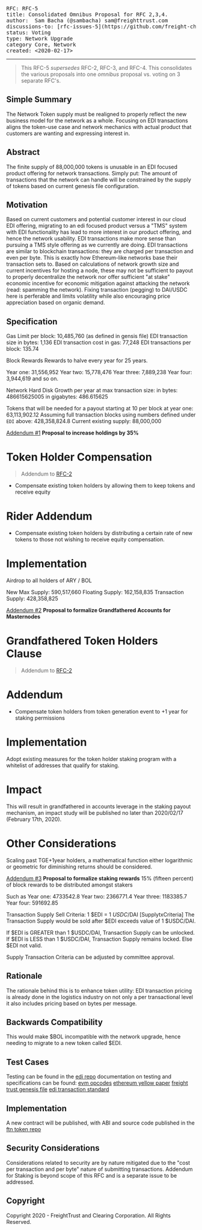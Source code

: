 
<pre>
RFC: RFC-5
title: Consolidated Omnibus Proposal for RFC 2,3,4.
author:  Sam Bacha (@sambacha) sam@freighttrust.com
discussions-to: [rfc-issues-5](https://github.com/freight-chain/rfc/issues/5)
status: Voting
type: Network Upgrade
category Core, Network
created: <2020-02-17>
</pre>
---

>This RFC-5 *supersedes* RFC-2, RFC-3, and RFC-4. This consolidates the various proposals into one *omnibus* proposal vs. voting on 3 separate RFC's. 


## Simple Summary
<!--"If you can't explain it simply, you don't understand it well enough." Provide a simplified and layman-accessible explanation of the RFC.-->
The Network Token supply must be realigned to properly reflect the new business model for the network as a whole. Focusing on EDI transactions aligns the token-use case and network mechanics with actual product that customers are wanting and expressing interest in.

## Abstract
The finite supply of 88,000,000 tokens is unusable in an EDI focused product offering for network transactions. Simply put: The amount of transactions that the network can handle will be constrained by the supply of tokens based on current genesis file configuration. 

## Motivation
Based on current customers and potential customer interest in our cloud EDI offering, migrating to an edi focused product versus a "TMS" system with EDI functionality has lead to more interest in our product offering, and hence the network usability. EDI transactions make more sense than pursuing a TMS style offering as we currently are doing. EDI transactions are similar to blockchain transactions: they are charged per transaction and even per byte. This is exactly how Ethereum-like networks base their transaction sets to. Based on calculations of network growth size and current incentives for hosting a node, these may not be sufficient to payout to properly decentralize the network nor offer sufficient "at stake" economic incentive for economic mitigation against attacking the network (read: spamming the network). Fixing transaction (pegging) to DAI/USDC here is perferable and limits volatility while also encouraging price appreciation based on organic demand. 

## Specification
Gas Limit per block: 10,485,760 (as defined in gensis file)
EDI transaction size in bytes: 1,136
EDI transaction cost in gas: 77,248
EDI transactions per block: 135.74 

Block Rewards
Rewards to halve every year for 25 years.

Year one: 31,556,952
Year two: 15,778,476
Year three: 7,889,238
Year four: 3,944,619
and so on.

Network Hard Disk Growth per year at max transaction size:
in bytes: 486615625005
in gigabytes: 486.615625

Tokens that will be needed for a payout starting at 10 per block at year one: 63,113,902.12
Assuming full transaction blocks using numbers defined under `EDI` above: 428,358,824.8
Current existing supply: 88,000,000

[Addendum #1](https://github.com/freight-chain/rfc/issues/2)
**Proposal to increase holdings by 35%**
# Token Holder Compensation
> Addendum to [RFC-2](https://github.com/freight-chain/rfc/blob/master/rfcs/proposals/RFC-2-Network-Realignment.md) 
+ Compensate existing token holders by allowing them to keep tokens and receive equity

# Rider Addendum
+ Compensate existing token holders by distributing a certain rate of new tokens to those not wishing to receive equity compensation. 

# Implementation 
Airdrop to all holders of ARY / BOL

New Max Supply: 590,517,660
Floating Supply: 162,158,835
Transaction Supply: 428,358,825

[Addendum #2](https://github.com/freight-chain/rfc/issues/2)
**Proposal to formalize Grandfathered Accounts for Masternodes**
# Grandfathered Token Holders Clause
> Addendum to [RFC-2](https://github.com/freight-chain/rfc/blob/master/rfcs/proposals/RFC-2-Network-Realignment.md) 

# Addendum
+ Compensate token holders from token generation event to +1 year for staking permissions

# Implementation 
Adopt existing measures for the token holder staking program with a whitelist of addresses that qualify for staking. 

# Impact
This will result in grandfathered in accounts leverage in the staking payout mechanism, an impact study will be published no later than 2020/02/17 (February 17th, 2020). 

# Other Considerations
Scaling past TGE+1year holders, a mathematical function either logarithmic or geometric for diminishing returns should be considered. 


[Addendum #3](#)
**Proposal to formalize staking rewards**
15% (fifteen percent) of block rewards to be distributed amongst stakers 

Such as
Year one: 4733542.8
Year two: 2366771.4
Year three: 1183385.7
Year four: 591692.85


Transaction Supply Sell Criteria: 1 $EDI = 1 $USDC/$DAI [SupplytxCriteria]
The Transaction Supply would be sold after $EDI exceeds value of 1 $USDC/DAI.

If $EDI is GREATER than 1 $USDC/DAI, Transaction Supply can be unlocked.
If $EDI is LESS than 1 $USDC/DAI, Transaction Supply remains locked.
Else $EDI not valid.

Supply Transaction Criteria can be adjusted by committee approval. 


## Rationale
The rationale behind this is to enhance token utility: EDI transaction pricing is already done in the logistics industry on not only a per transactional level it also includes pricing based on bytes per message. 

## Backwards Compatibility
<!--All RFCs that introduce backwards incompatibilities must include a section describing these incompatibilities and their severity. The RFC must explain how the author proposes to deal with these incompatibilities. RFC submissions without a sufficient backwards compatibility treatise may be rejected outright.-->
This would make $BOL incompatible with the network upgrade, hence needing to migrate to a new token called $EDI. 

## Test Cases
<!--Test cases for an implementation are mandatory for RFCs that are affecting consensus changes. Other RFCs can choose to include links to test cases if applicable.-->
Testing can be found in the [edi repo](https://github.com/freight-chain/edi/testing)
documentation on testing and specifications can be found:
[evm opcodes](https://github.com/nsward/evm-opcodes)
[ethereum yellow paper](http://gavwood.com/paper.pdf)
[freight trust genesis file](https://github.com/freight-chain/node/blob/master/genesis.json)
[edi transaction standard](https://gist.github.com/sambacha/3bccb5af0dc834254df0935ba9cedb9c)

## Implementation
A new contract will be published, with ABI and source code published in the [ftn token repo](https://github.com/freight-chain/network-token)

## Security Considerations
Considerations related to security are by nature mitigated due to the "cost per transaction and per byte" nature of submitting transactions. Addendum for Staking is beyond scope of this RFC and is a separate issue to be addressed. 

## Copyright
Copyright 2020 - FreightTrust and Clearing Corporation. All Rights Reserved. 
